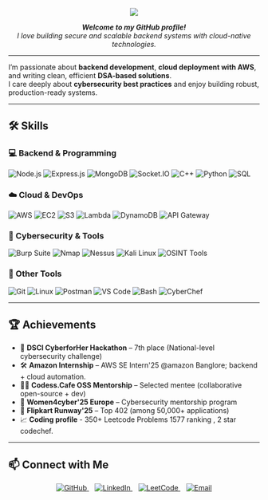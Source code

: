 <p align="center">
  <img src="https://img.shields.io/badge/Hi!%20I%27m%20Janithashri-000000?style=for-the-badge&logoColor=white&labelColor=000000&color=4f46e5&gradient=to-r&logo=data:image/svg+xml;base64,PHN2ZyBmaWxsPSIjZmZmIiB4bWxucz0iaHR0cDovL3d3dy53My5vcmcvMjAwMC9zdmciIHdpZHRoPSIxNiIgaGVpZ2h0PSIxNiI+PHBhdGggZD0iTTggMEMzLjU4IDAgMCAzLjU4IDAgOCAwIDEyLjQyIDMuNTggMTYgOCAxNiAxMi40MiAxNiAxNiAxMi40MiAxNiA4IDE2IDEyLjQyIDAgMTYiIGZpbGw9IndoaXRlIi8+PC9zdmc+"/>
</p>

<p align="center">
  <strong><em>Welcome to my GitHub profile!</em></strong><br>
  <em>I love building secure and scalable backend systems with cloud-native technologies.</em>
</p>

---

I’m passionate about **backend development**, **cloud deployment with AWS**, and writing clean, efficient **DSA-based solutions**.  
I care deeply about **cybersecurity best practices** and enjoy building robust, production-ready systems.

---

## 🛠️ Skills

### 💻 Backend & Programming
![Node.js](https://img.shields.io/badge/-Node.js-0D1117?&logo=node.js)
![Express.js](https://img.shields.io/badge/-Express.js-0D1117?&logo=express)
![MongoDB](https://img.shields.io/badge/-MongoDB-0D1117?&logo=mongodb)
![Socket.IO](https://img.shields.io/badge/-Socket.IO-0D1117?&logo=socket.io)
![C++](https://img.shields.io/badge/-C++-0D1117?&logo=c%2b%2b)
![Python](https://img.shields.io/badge/-Python-0D1117?&logo=python)
![SQL](https://img.shields.io/badge/-MySQL-0D1117?&logo=mysql)

### ☁️ Cloud & DevOps
![AWS](https://img.shields.io/badge/-AWS-0D1117?&logo=amazon-aws)
![EC2](https://img.shields.io/badge/-EC2-0D1117?&logo=amazon-aws)
![S3](https://img.shields.io/badge/-S3-0D1117?&logo=amazon-aws)
![Lambda](https://img.shields.io/badge/-Lambda-0D1117?&logo=aws-lambda)
![DynamoDB](https://img.shields.io/badge/-DynamoDB-0D1117?&logo=aws-dynamodb)
![API Gateway](https://img.shields.io/badge/-API_Gateway-0D1117?&logo=amazon-aws)

### 🔐 Cybersecurity & Tools
![Burp Suite](https://img.shields.io/badge/-Burp_Suite-0D1117?&logo=portswigger)
![Nmap](https://img.shields.io/badge/-Nmap-0D1117?&logo=nmap)
![Nessus](https://img.shields.io/badge/-Nessus-0D1117?&logo=tenable)
![Kali Linux](https://img.shields.io/badge/-Kali_Linux-0D1117?&logo=kali-linux)
![OSINT Tools](https://img.shields.io/badge/-OSINT-0D1117?&logo=google)

### 🧰 Other Tools
![Git](https://img.shields.io/badge/-Git-0D1117?&logo=git)
![Linux](https://img.shields.io/badge/-Linux-0D1117?&logo=linux)
![Postman](https://img.shields.io/badge/-Postman-0D1117?&logo=postman)
![VS Code](https://img.shields.io/badge/-VS_Code-0D1117?&logo=visual-studio-code)
![Bash](https://img.shields.io/badge/-Bash-0D1117?&logo=gnu-bash)
![CyberChef](https://img.shields.io/badge/-CyberChef-0D1117?&logo=chef)

---

## 🏆 Achievements

- 🥇 **DSCI CyberforHer Hackathon** – 7th place (National-level cybersecurity challenge)
- 🛠️ **Amazon Internship** – AWS SE Intern'25 @amazon Banglore; backend + cloud automation.
- 👩‍💻 **Codess.Cafe OSS Mentorship** – Selected mentee (collaborative open-source + dev)
- 🔐 **Women4cyber'25 Europe** – Cybersecurity mentorship program
- 🚀 **Flipkart Runway'25** – Top 402 (among 50,000+ applications)
- 📈 **Coding profile** - 350+ Leetcode Problems 1577 ranking , 2 star codechef.

---

## 📫 Connect with Me  

<p align="center">
  <a href="https://github.com/janihashri" target="_blank" rel="noopener noreferrer">
    <img alt="GitHub" src="https://img.shields.io/badge/GitHub-0D1117?style=flat&logo=github&logoColor=white" />
  </a>&nbsp;&nbsp;
  <a href="https://linkedin.com/in/janihashri" target="_blank" rel="noopener noreferrer">
    <img alt="LinkedIn" src="https://img.shields.io/badge/LinkedIn-0077B5?style=flat&logo=linkedin&logoColor=white" />
  </a>&nbsp;&nbsp;
  <a href="https://leetcode.com/janihashri" target="_blank" rel="noopener noreferrer">
    <img alt="LeetCode" src="https://img.shields.io/badge/LeetCode-000000?style=flat&logo=leetcode&logoColor=FFA116" />
  </a>&nbsp;&nbsp;
  <a href="mailto:your.email@example.com" target="_blank" rel="noopener noreferrer">
    <img alt="Email" src="https://img.shields.io/badge/Email-D14836?style=flat&logo=gmail&logoColor=white" />
  </a>
</p>
